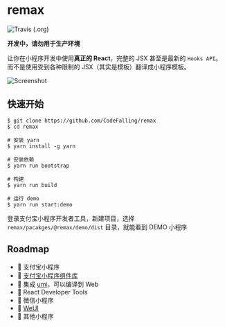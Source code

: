 # remax

![Travis (.org)](https://img.shields.io/travis/remaxjs/remax.svg?style=flat-square)

**开发中，请勿用于生产环境**

让你在小程序开发中使用**真正的 React**，完整的 JSX 甚至是最新的 `Hooks API`。而不是使用受到各种限制的 JSX（其实是模板）翻译成小程序模板。

![Screenshot](https://user-images.githubusercontent.com/465125/60119002-10003c80-97b0-11e9-9df4-425528d504e4.gif)

## 快速开始

```shell
$ git clone https://github.com/CodeFalling/remax
$ cd remax

# 安装 yarn
$ yarn install -g yarn

# 安装依赖
$ yarn run bootstrap

# 构建
$ yarn run build

# 运行 demo
$ yarn run start:demo
```

登录支付宝小程序开发者工具，新建项目，选择 `remax/pacakges/@remax/demo/dist` 目录，就能看到 DEMO 小程序

## Roadmap

- 🚧 支付宝小程序
- 🤔 [支付宝小程序组件库](https://github.com/ant-mini-program/mini-antui)
- 🤔 集成 [umi](https://github.com/umijs/umi)，可以编译到 Web
- 🤔 React Developer Tools
- 🤔 微信小程序
- 🤔 [WeUI](https://github.com/Tencent/weui)
- 🤔 其他小程序
